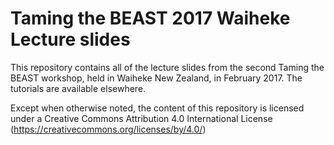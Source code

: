 # Taming the BEAST 2017 Waiheke Lecture slides
This repository contains all of the lecture slides from the second Taming the BEAST workshop, held in Waiheke New Zealand, in February 2017. The tutorials are available elsewhere. 

Except when otherwise noted, the content of this repository is licensed under a Creative Commons Attribution 4.0 International License (https://creativecommons.org/licenses/by/4.0/)

